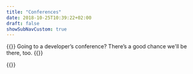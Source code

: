 ```yaml
---
title: "Conferences"
date: 2018-10-25T10:39:22+02:00
draft: false
showSubNavCustom: true
---
```


{{<highlight title="Conferences" >}}
Going to a developer’s conference? There’s a good chance we'll be there, too.
{{</highlight>}}


{{<events-conferences>}}
